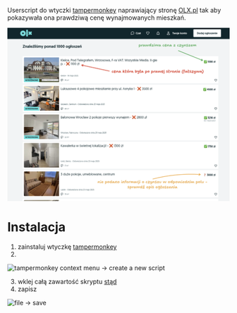 Userscript do wtyczki [tampermonkey](https://www.tampermonkey.net/) naprawiający stronę [OLX.pl](https://www.olx.pl/) tak
aby pokazywała ona prawdziwą cenę wynajmowanych mieszkań.

![Podgląd na olx](preview.png)

# Instalacja
1. zainstaluj wtyczkę [tampermonkey](https://www.tampermonkey.net/)
2.
![tampermonkey context menu -> create a new script](https://github.com/user-attachments/assets/fd8ce4ee-98f5-4de5-907e-71a54e819a81)

3. wklej całą zawartość skryptu [stąd](https://raw.githubusercontent.com/makindotcc/PrawdziwaCenaOlxPL/refs/heads/master/userscript.js)
4. zapisz

![file -> save](https://github.com/user-attachments/assets/695505a2-326c-4223-9857-41b759ab87bd)
